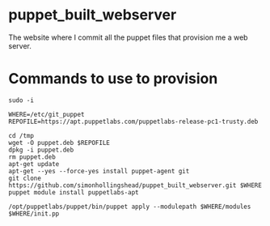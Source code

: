 # puppet_built_webserver
The website where I commit all the puppet files that provision me a web server.

# Commands to use to provision
```shell
sudo -i

WHERE=/etc/git_puppet
REPOFILE=https://apt.puppetlabs.com/puppetlabs-release-pc1-trusty.deb

cd /tmp
wget -O puppet.deb $REPOFILE
dpkg -i puppet.deb
rm puppet.deb
apt-get update
apt-get --yes --force-yes install puppet-agent git
git clone https://github.com/simonhollingshead/puppet_built_webserver.git $WHERE
puppet module install puppetlabs-apt

/opt/puppetlabs/puppet/bin/puppet apply --modulepath $WHERE/modules $WHERE/init.pp
```
